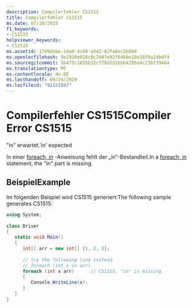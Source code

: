 ```yaml
---
description: Compilerfehler CS1515
title: Compilerfehler CS1515
ms.date: 07/20/2015
f1_keywords:
- CS1515
helpviewer_keywords:
- CS1515
ms.assetid: 17d9dbbe-14a0-4c80-a942-82fa6ec2b0b0
ms.openlocfilehash: 9e2920e028c6c704fe92f64bbe10a16f8a2dbdf4
ms.sourcegitcommit: 5b475c1855b32cf78d2d1bbb4295e4c236f39464
ms.translationtype: MT
ms.contentlocale: de-DE
ms.lasthandoff: 09/24/2020
ms.locfileid: "91151947"
---
```

# <a name="compiler-error-cs1515"></a><span data-ttu-id="bbaaf-103">Compilerfehler CS1515</span><span class="sxs-lookup"><span data-stu-id="bbaaf-103">Compiler Error CS1515</span></span>

<span data-ttu-id="bbaaf-104">"in" erwartet.</span><span class="sxs-lookup"><span data-stu-id="bbaaf-104">'in' expected</span></span>  
  
 <span data-ttu-id="bbaaf-105">In einer [foreach, in](../language-reference/keywords/foreach-in.md) -Anweisung fehlt der „in“-Bestandteil.</span><span class="sxs-lookup"><span data-stu-id="bbaaf-105">In a [foreach, in](../language-reference/keywords/foreach-in.md) statement, the "in" part is missing.</span></span>  
  
## <a name="example"></a><span data-ttu-id="bbaaf-106">Beispiel</span><span class="sxs-lookup"><span data-stu-id="bbaaf-106">Example</span></span>  

 <span data-ttu-id="bbaaf-107">Im folgenden Beispiel wird CS1515 generiert:</span><span class="sxs-lookup"><span data-stu-id="bbaaf-107">The following sample generates CS1515:</span></span>  
  
```csharp
using System;  
  
class Driver  
{  
   static void Main()  
   {  
      int[] arr = new int[] {1, 2, 3};  
  
      // try the following line instead  
      // foreach (int x in arr)  
      foreach (int x arr)      // CS1515, "in" is missing  
      {  
         Console.WriteLine(x);  
      }  
   }  
}  
```
